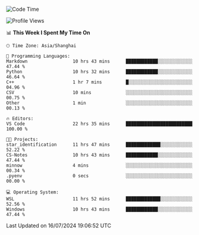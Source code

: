 <!--START_SECTION:waka-->
![Code Time](http://img.shields.io/badge/Code%20Time-1%2C855%20hrs%2027%20mins-blue)

![Profile Views](http://img.shields.io/badge/Profile%20Views-2-blue)

📊 **This Week I Spent My Time On** 

```text
🕑︎ Time Zone: Asia/Shanghai

💬 Programming Languages: 
Markdown                 10 hrs 43 mins      ████████████░░░░░░░░░░░░░   47.44 % 
Python                   10 hrs 32 mins      ████████████░░░░░░░░░░░░░   46.64 % 
C++                      1 hr 7 mins         █░░░░░░░░░░░░░░░░░░░░░░░░   04.96 % 
CSV                      10 mins             ░░░░░░░░░░░░░░░░░░░░░░░░░   00.75 % 
Other                    1 min               ░░░░░░░░░░░░░░░░░░░░░░░░░   00.13 % 

🔥 Editors: 
VS Code                  22 hrs 35 mins      █████████████████████████   100.00 % 

🐱‍💻 Projects: 
star_identification      11 hrs 47 mins      █████████████░░░░░░░░░░░░   52.22 % 
CS-Notes                 10 hrs 43 mins      ████████████░░░░░░░░░░░░░   47.44 % 
minnow                   4 mins              ░░░░░░░░░░░░░░░░░░░░░░░░░   00.34 % 
.pyenv                   0 secs              ░░░░░░░░░░░░░░░░░░░░░░░░░   00.00 % 

💻 Operating System: 
WSL                      11 hrs 52 mins      █████████████░░░░░░░░░░░░   52.56 % 
Windows                  10 hrs 43 mins      ████████████░░░░░░░░░░░░░   47.44 % 
```


 Last Updated on 16/07/2024 19:06:52 UTC
<!--END_SECTION:waka-->